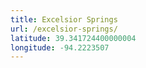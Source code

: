 ```yaml
---
title: Excelsior Springs
url: /excelsior-springs/
latitude: 39.341724400000004
longitude: -94.2223507
---
```

